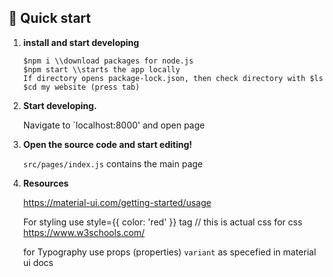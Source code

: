 ## 🚀 Quick start

1.  **install and start developing**

    ```shell
    $npm i \\download packages for node.js
    $npm start \\starts the app locally 
    If directory opens package-lock.json, then check directory with $ls 
    $cd my website (press tab)
    ```

1.  **Start developing.**

    Navigate to `localhost:8000' and open page


1.  **Open the source code and start editing!**

      `src/pages/index.js` contains the main page

1.  **Resources**

    https://material-ui.com/getting-started/usage

    For styling use style={{ color: 'red' }} tag // this is actual css
    for css https://www.w3schools.com/

    for Typography use props (properties) `variant` as specefied in material ui docs
    
